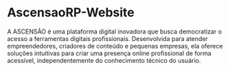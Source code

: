 # AscensaoRP-Website
A ASCENSÃO é uma plataforma digital inovadora que busca democratizar o acesso a ferramentas digitais profissionais. Desenvolvida para atender empreendedores, criadores de conteúdo e pequenas empresas, ela oferece soluções intuitivas para criar uma presença online profissional de forma acessível, independentemente do conhecimento técnico do usuário.
